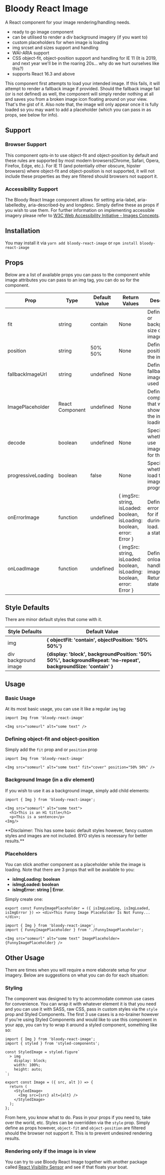 # Bloody React Image

A React component for your image rendering/handling needs.

- ready to go image component
- can be utilised to render a div background imagery (if you want to)
- custom placeholders for when image is loading
- img srcset and sizes support and handling
- WAI-ARIA support
- CSS object-fit, object-position support and handling for IE 11 (It is 2019, and next year we'll be in the roaring 20s... why do we hurt ourselves like this?)
- supports React 16.3 and above

This component first attempts to load your intended image. If this fails, it will attempt to render a fallback image if provided. Should the fallback image fail (or is not defined) as well, the component will simply render nothing at all and saves you from a broken image icon floating around on your view. That's the gist of it. Also note that, the image will only appear once it is fully loaded so you may want to add a placeholder (which you can pass in as props, see below for info).

## Support

### Browser Support

This component opts-in to use object-fit and object-position by default and these rules are supported by most modern browsers(Chrome, Safari, Opera, Firefox, Edge, etc.). For IE 11 (and potentially other obscure, hipster browsers) where object-fit and object-position is not supported, it will not include these properties as they are filtered should browsers not support it.

### Accessibility Support

The Bloody React Image component allows for setting aria-label, aria-labelledby, aria-described-by and longdesc. Simply define these as props if you wish to use them. For further information on implementing accessible imagery please refer to
[W3C Web Accessibility Initiative - Images Concepts](https://www.w3.org/WAI/tutorials/images/).

## Installation

You may install it via `yarn add bloody-react-image` or `npm install bloody-react-image`

## Props

Below are a list of available props you can pass to the component while image attributes you can pass to an img tag, you can do so for the component.

| Prop               | Type            | Default Value | Return Values                                                           | Description                                                                         |
| ------------------ | --------------- | ------------- | ----------------------------------------------------------------------- | ----------------------------------------------------------------------------------- |
| fit                | string          | contain       | None                                                                    | Defines the fit or background size of the image                                     |
| position           | string          | 50% 50%       | None                                                                    | Defines the position of the image                                                   |
| fallbackImageUrl   | string          | undefined     | None                                                                    | Defines a fallback image to be used                                                 |
| ImagePlaceholder   | React Component | undefined     | None                                                                    | Defines a component that will be shown when the image is loading                    |
| decode             | boolean         | undefined     | None                                                                    | Specify whether to use image.decode for the image                                   |
| progressiveLoading | boolean         | false         | None                                                                    | Specify whether to load the image progressively                                     |
| onErrorImage       | function        | undefined     | { imgSrc: string, isLoaded: boolean, isLoading: boolean, error: Error } | Defines an error handler for if it occurs during image load. Returns a state object |
| onLoadImage        | function        | undefined     | { imgSrc: string, isLoaded: boolean, isLoading: boolean, error: Error } | Defines an onload handler when image loads. Returns a state object                  |

## Style Defaults

There are minor default styles that come with it.

| Style Defaults       | Default Value                                                                                                    |
| -------------------- | ---------------------------------------------------------------------------------------------------------------- |
| img                  | **{ objectFit: 'contain', objectPosition: '50% 50%'}**                                                           |
| div background image | **{display: 'block', backgroundPosition: '50% 50%', backgroundRepeat: 'no-repeat', backgroundSize: 'contain' }** |

## Usage

### Basic Usage

At its most basic usage, you can use it like a regular `img` tag

```
import Img from 'bloody-react-image'

<Img src="someurl" alt="some text" />
```

### Defining object-fit and object-position

Simply add the `fit` prop and or `position` prop

```
import Img from 'bloody-react-image'

<Img src="someurl" alt="some text" fit="cover" position="50% 50%" />
```

### Background Image (in a div element)

If you wish to use it as a background image, simply add child elements:

```
import { Img } from 'bloody-react-image';

<Img src="someurl" alt="some text">
  <h1>This is an H1 title</h1>
  <p>This is a sentence</p>
<Img/>
```

\*\*Disclaimer: This has some basic default styles however, fancy custom styles and images are not included. BYO styles is necessary for better results.\*\*

### Placeholders

You can stick another component as a placeholder while the image is loading. Note that there are 3 props that will be available to you:

- **isImgLoading: boolean**
- **isImgLoaded: boolean**
- **isImgError: string | Error**.

Simply create one:

```
export const FunnyImagePlaceholder = ({ isImgLoading, isImgLoaded, isImgError }) => <div>This Funny Image Placeholder Is Not Funny...</div>;
```

```
import { Img } from 'bloody-react-image';
import { FunnyImagePlaceholder } from './FunnyImagePlaceholer';

<Img src="someurl" alt="some text" ImagePlaceholder={FunnyImagePlaceholder} />
```

## Other Usage

There are times when you will require a more elaborate setup for your imagery. Below are suggestions on what you can do for each situation:

### Styling

The component was designed to try to accommodate common use cases for convenience. You can wrap it with whatever element it is that you need and you can use it with SASS, raw CSS, pass in custom styles via the `style` prop and Styled Components. The first 3 use cases is a no-brainer however if you're using Styled Components and would like to use this component in your app, you can try to wrap it around a styled component, something like so:

```
import { Img } from 'bloody-react-image';
import { styled } from 'styled-components';

const StyledImage = styled.figure`
  > img
    display: block;
    width: 100%;
    height: auto;
`;

export const Image = ({ src, alt }) => {
  return (
    <StyledImage>
      <Img src={src} alt={alt} />
    </StyledImage>
  );
};
```

From here, you know what to do. Pass in your props if you need to, take over the world, etc. Styles can be overridden via the `style` prop. Simply define as props however, `object-fit` and `object-position` are filtered should the browser not support it. This is to prevent undesired rendering results.

### Rendering only if the image is in view

You can try to use Bloody React Image together with another package called [React Visibility Sensor](https://www.npmjs.com/package/react-visibility-sensor) and see if that floats your boat.
